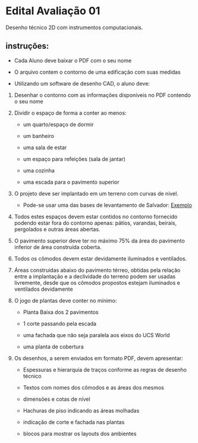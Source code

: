 # Edital Avaliação 01

Desenho técnico 2D com instrumentos computacionais.

## instruções:

- Cada Aluno deve baixar o PDF com o seu nome

- O arquivo contem o contorno de uma edificação com suas medidas

- Utilizando um software de desenho CAD, o aluno deve:

1. Desenhar o contorno com as informações disponíveis no PDF contendo o seu nome

1. Dividir o espaço de forma a conter ao menos:

    - um quarto/espaço de dormir

    - um banheiro

    - uma sala de estar

    - um espaço para refeições (sala de jantar)

    - uma cozinha

    - uma escada para o pavimento superior

1. O projeto deve ser implantado em um terreno com curvas de nível.
    
    - Pode-se usar uma das bases de levantamento de Salvador: [Exemplo](../Terreno_topografia/terreno_exemplos.zip)
  
1. Todos estes espaços devem estar contidos no contorno fornecido podendo estar fora do contorno apenas: pátios, varandas, beirais, pergolados e outras áreas abertas.

1. O pavimento superior deve ter no máximo 75% da área do pavimento inferior de área construída coberta.

1. Todos os cômodos devem estar devidamente iluminados e ventilados.

1. Áreas construídas abaixo do pavimento térreo, obtidas pela relação entre a implantação e a declividade do terreno podem ser usadas livremente, desde que os cômodos propostos estejam iluminados e ventilados devidamente

1. O jogo de plantas deve conter no mínimo:

    - Planta Baixa dos 2 pavimentos

    - 1 corte passando pela escada

    - uma fachada que não seja paralela aos eixos do UCS World

    - uma planta de cobertura

1. Os desenhos, a serem enviados em formato PDF, devem apresentar:

    - Espessuras e hierarquia de traços conforme as regras de desenho técnico

    - Textos com nomes dos cômodos e as áreas dos mesmos

    - dimensões e cotas de nível

    - Hachuras de piso indicando as áreas molhadas

    - indicação de corte e fachada nas plantas

    - blocos para mostrar os layouts dos ambientes



